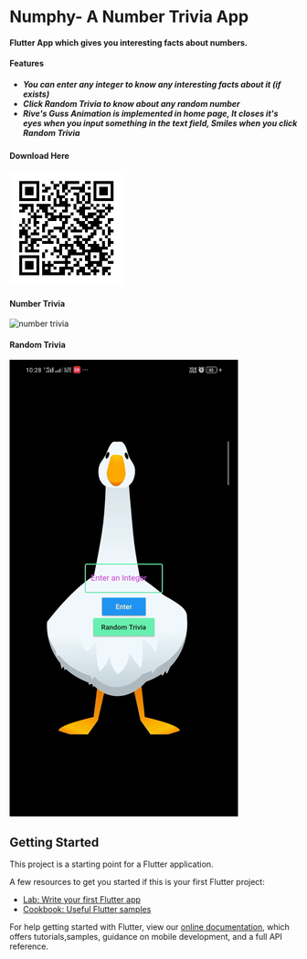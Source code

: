# Numphy- A Number Trivia App
#### Flutter App which gives you interesting facts about numbers.
#### Features
<h5>
<ul>
  <li>You can enter any integer to know any interesting facts about it (if exists)</li>
  <li>Click Random Trivia to know about any random number</li>
  <li>Rive's Guss Animation is implemented in home page, It closes it's eyes when you input something in the text field, Smiles when you click Random Trivia</li>
</ul>
  </h5>
  
#### Download Here
<img src="assets/apk.png" height=200 width=200></img>
#### Number Trivia
![number trivia](assets/number_trivia.gif)
#### Random Trivia
![random trivia](assets/random_trivia.gif)

## Getting Started

This project is a starting point for a Flutter application.

A few resources to get you started if this is your first Flutter project:

- [Lab: Write your first Flutter app](https://flutter.dev/docs/get-started/codelab)
- [Cookbook: Useful Flutter samples](https://flutter.dev/docs/cookbook)

For help getting started with Flutter, view our [online documentation](https://flutter.dev/docs), which offers tutorials,samples, guidance on mobile development, and a full API reference.



